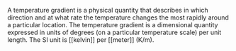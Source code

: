 A temperature gradient is a physical quantity that describes in which direction and at what rate the temperature changes the most rapidly around a particular location. The temperature gradient is a dimensional quantity expressed in units of degrees (on a particular temperature scale) per unit length. The SI unit is [[kelvin]] per [[meter]] (K/m).